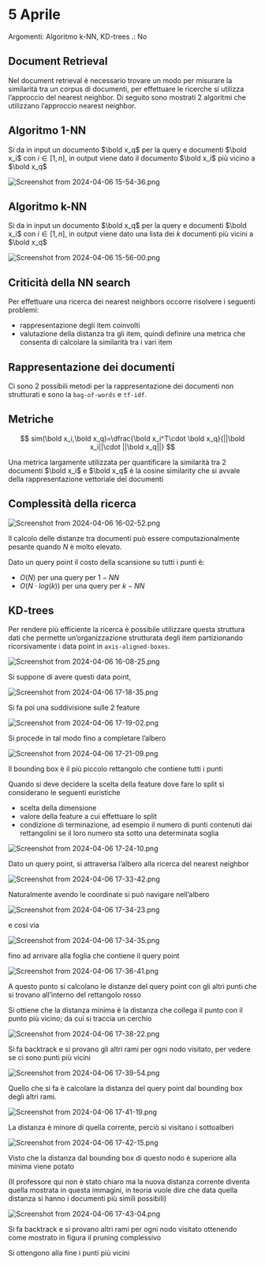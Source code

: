 # 5 Aprile

Argomenti: Algoritmo k-NN, KD-trees
.: No

## Document Retrieval

Nel document retrieval è necessario trovare un modo per misurare la similarità tra un corpus di documenti, per effettuare le ricerche si utilizza l’approccio del nearest neighbor. Di seguito sono mostrati 2 algoritmi che utilizzano l’approccio nearest neighbor.

## Algoritmo 1-NN

Si da in input un documento $\bold x_q$ per la query e documenti $\bold x_i$ con $i\in[1,n]$, in output viene dato il documento $\bold x_i$ più vicino a $\bold x_q$

![Screenshot from 2024-04-06 15-54-36.png](Screenshot_from_2024-04-06_15-54-36.png)

## Algoritmo k-NN

Si da in input un documento $\bold x_q$ per la query e documenti $\bold x_i$ con $i\in[1,n]$, in output viene dato una lista dei $k$ documenti più vicini a $\bold x_q$

![Screenshot from 2024-04-06 15-56-00.png](Screenshot_from_2024-04-06_15-56-00.png)

## Criticità della NN search

Per effettuare una ricerca dei nearest neighbors occorre risolvere i seguenti problemi:

- rappresentazione degli item coinvolti
- valutazione della distanza tra gli item, quindi definire una metrica che consenta di calcolare la similarità tra i vari item

## Rappresentazione dei documenti

Ci sono 2 possibili metodi per la rappresentazione dei documenti non strutturati e sono la `bag-of-words` e `tf-idf`.

## Metriche

$$
sim(\bold x_i,\bold x_q)=\dfrac{\bold x_i^T\cdot \bold x_q}{||\bold x_i||\cdot ||\bold x_q||}
$$

Una metrica largamente utilizzata per quantificare la similarità tra 2 documenti $\bold x_i$ e $\bold x_q$ è la cosine similarity che si avvale della rappresentazione vettoriale dei documenti

## Complessità della ricerca

![Screenshot from 2024-04-06 16-02-52.png](Screenshot_from_2024-04-06_16-02-52.png)

Il calcolo delle distanze tra documenti può essere computazionalmente pesante quando $N$ è molto elevato.

Dato un query point il costo della scansione su tutti i punti è:

- $O(N)$ per una query per $1-NN$
- $O(N\cdot log(k))$ per una query per $k-NN$

## KD-trees

Per rendere più efficiente la ricerca è possibile utilizzare questa struttura dati che permette un’organizzazione strutturata degli item partizionando ricorsivamente i data point in `axis-aligned-boxes`. 

![Screenshot from 2024-04-06 16-08-25.png](Screenshot_from_2024-04-06_16-08-25.png)

Si suppone di avere questi data point, 

![Screenshot from 2024-04-06 17-18-35.png](Screenshot_from_2024-04-06_17-18-35.png)

Si fa poi una suddivisione sulle 2 feature

![Screenshot from 2024-04-06 17-19-02.png](Screenshot_from_2024-04-06_17-19-02.png)

Si procede in tal modo fino a completare l’albero

![Screenshot from 2024-04-06 17-21-09.png](Screenshot_from_2024-04-06_17-21-09.png)

Il bounding box è il più piccolo rettangolo che contiene tutti i punti

Quando si deve decidere la scelta della feature dove fare lo split si considerano le seguenti euristiche

- scelta della dimensione
- valore della feature a cui effettuare lo split
- condizione di terminazione, ad esempio il numero di punti contenuti dai rettangolini se il loro numero sta sotto una determinata soglia

![Screenshot from 2024-04-06 17-24-10.png](Screenshot_from_2024-04-06_17-24-10.png)

Dato un query point, si attraversa l’albero alla ricerca del nearest neighbor

![Screenshot from 2024-04-06 17-33-42.png](Screenshot_from_2024-04-06_17-33-42.png)

Naturalmente avendo le coordinate si può navigare nell’albero

![Screenshot from 2024-04-06 17-34-23.png](Screenshot_from_2024-04-06_17-34-23.png)

e cosi via

![Screenshot from 2024-04-06 17-34-35.png](Screenshot_from_2024-04-06_17-34-35.png)

fino ad arrivare alla foglia che contiene il query point

![Screenshot from 2024-04-06 17-36-41.png](Screenshot_from_2024-04-06_17-36-41.png)

A questo punto si calcolano le distanze del query point con gli altri punti che si trovano all’interno del rettangolo rosso

Si ottiene che la distanza minima è la distanza che collega il punto con il punto più vicino; da cui si traccia un cerchio

![Screenshot from 2024-04-06 17-38-22.png](Screenshot_from_2024-04-06_17-38-22.png)

Si fa backtrack e si provano gli altri rami per ogni nodo visitato, per vedere se ci sono punti più vicini

![Screenshot from 2024-04-06 17-39-54.png](Screenshot_from_2024-04-06_17-39-54.png)

Quello che si fa è calcolare la distanza del query point dal bounding box degli altri rami.

![Screenshot from 2024-04-06 17-41-19.png](Screenshot_from_2024-04-06_17-41-19.png)

La distanza è minore di quella corrente, perciò si visitano i sottoalberi

![Screenshot from 2024-04-06 17-42-15.png](Screenshot_from_2024-04-06_17-42-15.png)

Visto che la distanza dal bounding box di questo nodo è superiore alla minima viene potato

(Il professore qui non è stato chiaro ma la nuova distanza corrente diventa quella mostrata in questa immagini, in teoria vuole dire che data quella distanza si hanno i documenti più simili possibili)

![Screenshot from 2024-04-06 17-43-04.png](Screenshot_from_2024-04-06_17-43-04.png)

Si fa backtrack e si provano altri rami per ogni nodo visitato ottenendo come mostrato in figura il pruning complessivo

Si ottengono alla fine i punti più vicini